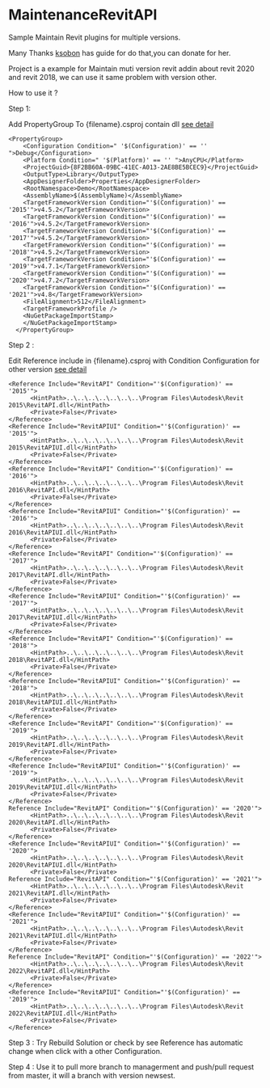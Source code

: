 # MaintenanceRevitAPI
Sample Maintain Revit plugins for multiple versions.

Many Thanks  <a href="https://github.com/ksobon/archilab">ksobon</a> has guide for do that,you can donate for her.

Project is a example for Maintain muti version revit addin about revit 2020 and revit 2018, we can use it same problem with version other.

How to use it ? 

Step 1: 

Add PropertyGroup To {filename}.csproj contain dll <a href="https://github.com/chuongmep/MaintenanceRevitAPI/blob/b990ab1e76e359ff5c0497d33c7204bdec2147ed/Demo.csproj#L12">see detail</a>  
``` csproj
<PropertyGroup>
    <Configuration Condition=" '$(Configuration)' == '' ">Debug</Configuration>
    <Platform Condition=" '$(Platform)' == '' ">AnyCPU</Platform>
    <ProjectGuid>{8F2BB60A-09BC-41EC-A013-2AE8BE5BCEC9}</ProjectGuid>
    <OutputType>Library</OutputType>
    <AppDesignerFolder>Properties</AppDesignerFolder>
    <RootNamespace>Demo</RootNamespace>
    <AssemblyName>$(AssemblyName)</AssemblyName>
    <TargetFrameworkVersion Condition="'$(Configuration)' == '2015'">v4.5.2</TargetFrameworkVersion>
    <TargetFrameworkVersion Condition="'$(Configuration)' == '2016'">v4.5.2</TargetFrameworkVersion>
    <TargetFrameworkVersion Condition="'$(Configuration)' == '2017'">v4.5.2</TargetFrameworkVersion>
    <TargetFrameworkVersion Condition="'$(Configuration)' == '2018'">v4.5.2</TargetFrameworkVersion>
    <TargetFrameworkVersion Condition="'$(Configuration)' == '2019'">v4.7.1</TargetFrameworkVersion>
    <TargetFrameworkVersion Condition="'$(Configuration)' == '2020'">v4.7.2</TargetFrameworkVersion>
    <TargetFrameworkVersion Condition="'$(Configuration)' == '2021'">v4.8</TargetFrameworkVersion>
    <FileAlignment>512</FileAlignment>
    <TargetFrameworkProfile />
    <NuGetPackageImportStamp>
    </NuGetPackageImportStamp>
  </PropertyGroup>
```

Step 2 : 

Edit Reference include in {filename}.csproj with Condition Configuration for other version <a href="https://github.com/chuongmep/MaintenanceRevitAPI/blob/b990ab1e76e359ff5c0497d33c7204bdec2147ed/Demo.csproj#L43-L58">see detail</a> 

``` csproj
<Reference Include="RevitAPI" Condition="'$(Configuration)' == '2015'">
      <HintPath>..\..\..\..\..\..\..\Program Files\Autodesk\Revit 2015\RevitAPI.dll</HintPath>
      <Private>False</Private>
</Reference>
<Reference Include="RevitAPIUI" Condition="'$(Configuration)' == '2015'">
      <HintPath>..\..\..\..\..\..\..\Program Files\Autodesk\Revit 2015\RevitAPIUI.dll</HintPath>
      <Private>False</Private>
</Reference>
<Reference Include="RevitAPI" Condition="'$(Configuration)' == '2016'">
      <HintPath>..\..\..\..\..\..\..\Program Files\Autodesk\Revit 2016\RevitAPI.dll</HintPath>
      <Private>False</Private>
</Reference>
<Reference Include="RevitAPIUI" Condition="'$(Configuration)' == '2016'">
      <HintPath>..\..\..\..\..\..\..\Program Files\Autodesk\Revit 2016\RevitAPIUI.dll</HintPath>
      <Private>False</Private>
</Reference>
<Reference Include="RevitAPI" Condition="'$(Configuration)' == '2017'">
      <HintPath>..\..\..\..\..\..\..\Program Files\Autodesk\Revit 2017\RevitAPI.dll</HintPath>
      <Private>False</Private>
</Reference>
<Reference Include="RevitAPIUI" Condition="'$(Configuration)' == '2017'">
      <HintPath>..\..\..\..\..\..\..\Program Files\Autodesk\Revit 2017\RevitAPIUI.dll</HintPath>
      <Private>False</Private>
</Reference>
<Reference Include="RevitAPI" Condition="'$(Configuration)' == '2018'">
      <HintPath>..\..\..\..\..\..\..\Program Files\Autodesk\Revit 2018\RevitAPI.dll</HintPath>
      <Private>False</Private>
</Reference>
<Reference Include="RevitAPIUI" Condition="'$(Configuration)' == '2018'">
      <HintPath>..\..\..\..\..\..\..\Program Files\Autodesk\Revit 2018\RevitAPIUI.dll</HintPath>
      <Private>False</Private>
</Reference>
<Reference Include="RevitAPI" Condition="'$(Configuration)' == '2019'">
      <HintPath>..\..\..\..\..\..\..\Program Files\Autodesk\Revit 2019\RevitAPI.dll</HintPath>
      <Private>False</Private>
</Reference>
<Reference Include="RevitAPIUI" Condition="'$(Configuration)' == '2019'">
      <HintPath>..\..\..\..\..\..\..\Program Files\Autodesk\Revit 2019\RevitAPIUI.dll</HintPath>
      <Private>False</Private>
</Reference>
Reference Include="RevitAPI" Condition="'$(Configuration)' == '2020'">
      <HintPath>..\..\..\..\..\..\..\Program Files\Autodesk\Revit 2020\RevitAPI.dll</HintPath>
      <Private>False</Private>
</Reference>
<Reference Include="RevitAPIUI" Condition="'$(Configuration)' == '2020'">
      <HintPath>..\..\..\..\..\..\..\Program Files\Autodesk\Revit 2020\RevitAPIUI.dll</HintPath>
      <Private>False</Private>
Reference Include="RevitAPI" Condition="'$(Configuration)' == '2021'">
      <HintPath>..\..\..\..\..\..\..\Program Files\Autodesk\Revit 2021\RevitAPI.dll</HintPath>
      <Private>False</Private>
</Reference>
<Reference Include="RevitAPIUI" Condition="'$(Configuration)' == '2021'">
      <HintPath>..\..\..\..\..\..\..\Program Files\Autodesk\Revit 2021\RevitAPIUI.dll</HintPath>
      <Private>False</Private>
</Reference>
Reference Include="RevitAPI" Condition="'$(Configuration)' == '2022'">
      <HintPath>..\..\..\..\..\..\..\Program Files\Autodesk\Revit 2022\RevitAPI.dll</HintPath>
      <Private>False</Private>
</Reference>
<Reference Include="RevitAPIUI" Condition="'$(Configuration)' == '2019'">
      <HintPath>..\..\..\..\..\..\..\Program Files\Autodesk\Revit 2022\RevitAPIUI.dll</HintPath>
      <Private>False</Private>
</Reference>
```

Step 3 : Try Rebuild Solution or check by see Reference has automatic change when click with a other Configuration.

Step 4 : Use it to pull more branch to managerment and push/pull request from master, it will a branch with version newsest.

